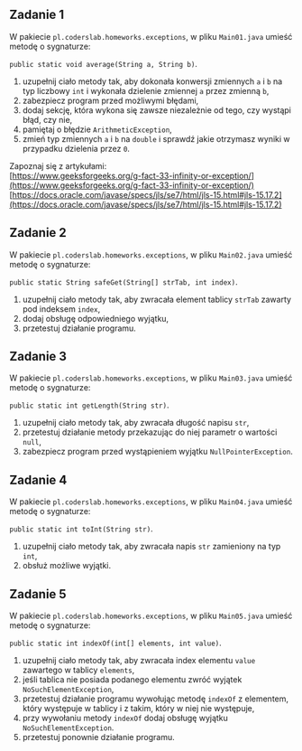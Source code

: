 ## Zadanie 1

W pakiecie `pl.coderslab.homeworks.exceptions`, w pliku `Main01.java` umieść metodę o sygnaturze:
 
 `public static void average(String a, String b)`.

1. uzupełnij ciało metody tak, aby dokonała konwersji zmiennych `a` i `b` na typ liczbowy `int` i wykonała dzielenie zmiennej `a` przez zmienną `b`,
2. zabezpiecz program przed możliwymi błędami,
3. dodaj sekcję, która wykona się zawsze niezależnie od tego, czy wystąpi błąd, czy nie,
4. pamiętaj o błędzie `ArithmeticException`,
5. zmień typ zmiennych `a` i `b` na `double` i sprawdź jakie otrzymasz wyniki w przypadku dzielenia przez `0`.

Zapoznaj się z artykułami:  
[https://www.geeksforgeeks.org/g-fact-33-infinity-or-exception/](https://www.geeksforgeeks.org/g-fact-33-infinity-or-exception/)
[https://docs.oracle.com/javase/specs/jls/se7/html/jls-15.html#jls-15.17.2](https://docs.oracle.com/javase/specs/jls/se7/html/jls-15.html#jls-15.17.2)


## Zadanie 2

W pakiecie `pl.coderslab.homeworks.exceptions`, w pliku `Main02.java` umieść metodę o sygnaturze:
 
 `public static String safeGet(String[] strTab, int index)`.

1. uzupełnij ciało metody tak, aby zwracała element tablicy `strTab` zawarty pod indeksem `index`,
2. dodaj obsługę odpowiedniego wyjątku,
3. przetestuj działanie programu.


## Zadanie 3

W pakiecie `pl.coderslab.homeworks.exceptions`, w pliku `Main03.java` umieść metodę o sygnaturze:
 
 `public static int getLength(String str)`.

1. uzupełnij ciało metody tak, aby zwracała długość napisu `str`,
2. przetestuj działanie metody przekazując do niej parametr o wartości `null`,
3. zabezpiecz program przed wystąpieniem wyjątku `NullPointerException`.


## Zadanie 4

W pakiecie `pl.coderslab.homeworks.exceptions`, w pliku `Main04.java` umieść metodę o sygnaturze:
 
 `public static int toInt(String str)`.

1. uzupełnij ciało metody tak, aby zwracała napis `str` zamieniony na typ `int`,
2. obsłuż możliwe wyjątki.


## Zadanie 5

W pakiecie `pl.coderslab.homeworks.exceptions`, w pliku `Main05.java` umieść metodę o sygnaturze:
 
 `public static int indexOf(int[] elements, int value)`.

1. uzupełnij ciało metody tak, aby zwracała index elementu `value` zawartego w tablicy `elements`,
2. jeśli tablica nie posiada podanego elementu zwróć wyjątek `NoSuchElementException`,
3. przetestuj działanie programu wywołując metodę `indexOf` z elementem, który występuje w tablicy i z takim, który w niej nie występuje, 
4. przy wywołaniu metody `indexOf` dodaj obsługę wyjątku `NoSuchElementException`.
5. przetestuj ponownie działanie programu.
